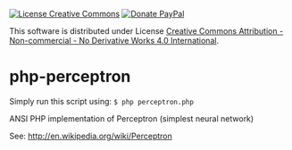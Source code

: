 [![License Creative Commons](https://i.creativecommons.org/l/by-nc-nd/4.0/88x31.png)](http://creativecommons.org/licenses/by-nc-nd/4.0/) [![Donate PayPal](https://img.shields.io/badge/Donate%20PayPal-1%24-blue.svg)](https://paypal.me/vpervenditti/1)

This software is distributed under License [Creative Commons Attribution - Non-commercial - No Derivative Works 4.0 International](http://creativecommons.org/licenses/by-nc-nd/4.0/).
# php-perceptron
Simply run this script using:
  `$ php perceptron.php`
  
ANSI PHP implementation of Perceptron (simplest neural network)

See: http://en.wikipedia.org/wiki/Perceptron
